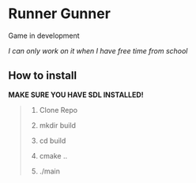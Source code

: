 # Runner Gunner

Game in development

*I can only work on it when I have free time from school*

## How to install

**MAKE SURE YOU HAVE SDL INSTALLED!**

>1. Clone Repo
>
>2. mkdir build
>
>3. cd build
>
>4. cmake ..
>
>5. ./main